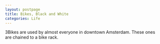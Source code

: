 ```yaml
---
layout: postpage
title: Bikes, Black and White
categories: Life
---
```

3Bikes are used by almost everyone in downtown Amsterdam. These ones are chained to a bike rack.